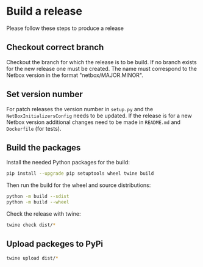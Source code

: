 # Build a release

Please follow these steps to produce a release

## Checkout correct branch

Checkout the branch for which the release is to be build. If no branch exists for the new release one must be created. The name must correspond to the Netbox version in the format "netbox/MAJOR.MINOR".

## Set version number

For patch releases the version number in `setup.py` and the `NetBoxInitializersConfig` needs to be updated. If the release is for a new Netbox version additional changes need to be made in `README.md` and `Dockerfile` (for tests).

## Build the packages

Install the needed Python packages for the build:

```bash
pip install --upgrade pip setuptools wheel twine build
```

Then run the build for the wheel and source distributions:

```bash
python -m build --sdist
python -m build --wheel
```

Check the release with twine:

```bash
twine check dist/*
```

## Upload packeges to PyPi

```bash
twine upload dist/*
```
